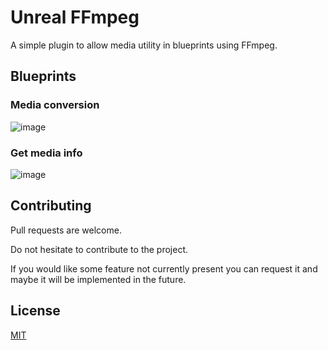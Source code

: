# Unreal FFmpeg

A simple plugin to allow media utility in blueprints using FFmpeg.

## Blueprints

### Media conversion
![image](https://github.com/AlePre2/Unreal-FFmpeg/assets/56503173/b01e984a-84ca-45a7-8f04-c4185c3570ae)

### Get media info

![image](https://github.com/AlePre2/Unreal-FFmpeg/assets/56503173/c43f12c6-6821-4efa-a4e7-f47623a76715)


## Contributing

Pull requests are welcome.

Do not hesitate to contribute to the project.

If you would like some feature not currently present you can request it and maybe it will be implemented in the future.



## License

[MIT](https://choosealicense.com/licenses/mit/)
